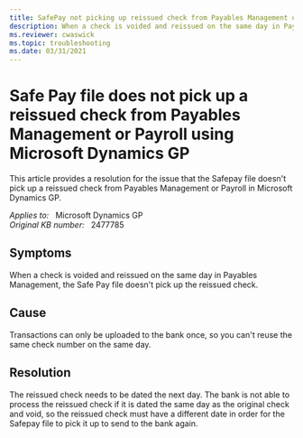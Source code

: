 ```yaml
---
title: SafePay not picking up reissued check from Payables Management or Payroll
description: When a check is voided and reissued on the same day in Payables Management, the Safe Pay file does not pick up the reissued check.
ms.reviewer: cwaswick
ms.topic: troubleshooting
ms.date: 03/31/2021
---
```

# Safe Pay file does not pick up a reissued check from Payables Management or Payroll using Microsoft Dynamics GP

This article provides a resolution for the issue that the Safepay file doesn't pick up a reissued check from Payables Management or Payroll in Microsoft Dynamics GP.

_Applies to:_ &nbsp; Microsoft Dynamics GP  
_Original KB number:_ &nbsp; 2477785

## Symptoms

When a check is voided and reissued on the same day in Payables Management, the Safe Pay file doesn't pick up the reissued check.

## Cause

Transactions can only be uploaded to the bank once, so you can't reuse the same check number on the same day.

## Resolution

The reissued check needs to be dated the next day. The bank is not able to process the reissued check if it is dated the same day as the original check and void, so the reissued check must have a different date in order for the Safepay file to pick it up to send to the bank again.
